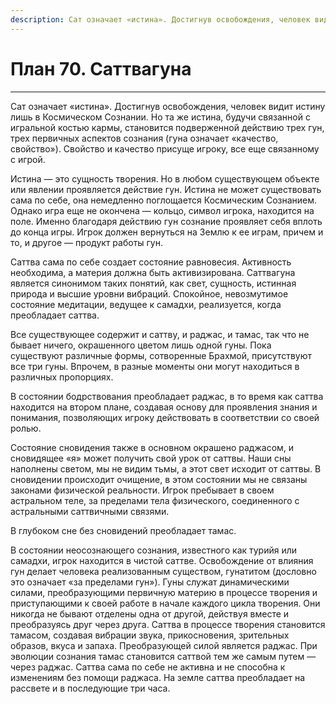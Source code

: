 ```yaml
---
description: Сат означает «истина». Достигнув освобождения, человек видит истину лишь в Космическом Сознании.
---
```

# План 70. Саттвагуна


---
Сат означает «истина». Достигнув освобождения, человек видит истину лишь в Космическом Сознании. Но та же истина, будучи связанной с игральной костью кармы, становится подверженной действию трех гун, трех первичных аспектов сознания (гуна означает «качество, свойство»). Свойство и качество присуще игроку, все еще связанному с игрой. 

Истина — это сущность творения. Но в любом существующем объекте или явлении проявляется действие гун. Истина не может существовать сама по себе, она немедленно поглощается Космическим Сознанием. Однако игра еще не окончена — кольцо, символ игрока, находится на поле. Именно благодаря действию гун сознание проявляет себя вплоть до конца игры. Игрок должен вернуться на Землю к ее играм, причем и то, и другое — продукт работы гун. 

Саттва сама по себе создает состояние равновесия. Активность необходима, а материя должна быть активизирована. Саттвагуна является синонимом таких понятий, как свет, сущность, истинная природа и высшие уровни вибраций. Спокойное, невозмутимое состояние медитации, ведущее к самадхи, реализуется, когда преобладает саттва. 

Все существующее содержит и саттву, и раджас, и тамас, так что не бывает ничего, окрашенного цветом лишь одной гуны. Пока существуют различные формы, сотворенные Брахмой, присутствуют все три гуны. Впрочем, в разные моменты они могут находиться в различных пропорциях. 

В состоянии бодрствования преобладает раджас, в то время как саттва находится на втором плане, создавая основу для проявления знания и понимания, позволяющих игроку действовать в соответствии со своей ролью. 

Состояние сновидения также в основном окрашено раджасом, и сновидящее «я» может получить свой урок от саттвы. Наши сны наполнены светом, мы не видим тьмы, а этот свет исходит от саттвы. В сновидении происходит очищение, в этом состоянии мы не связаны законами физической реальности. Игрок пребывает в своем астральном теле, за пределами тела физического, соединенного с астральными саттвичными связями. 

В глубоком сне без сновидений преобладает тамас. 

В состоянии неосознающего сознания, известного как турийя или самадхи, игрок находится в чистой саттве. Освобождение от влияния гун делает человека реализованным существом, гунатитом (дословно это означает «за пределами гун»). Гуны служат динамическими силами, преобразующими первичную материю в процессе творения и приступающими к своей работе в начале каждого цикла творения. Они никогда не бывают отделены одна от другой, действуя вместе и преобразуясь друг через друга. Саттва в процессе творения становится тамасом, создавая вибрации звука, прикосновения, зрительных образов, вкуса и запаха. Преобразующей силой является раджас. При эволюции сознания тамас становится саттвой тем же самым путем — через раджас. Саттва сама по себе не активна и не способна к изменениям без помощи раджаса. На земле саттва преобладает на рассвете и в последующие три часа.
